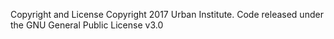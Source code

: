 Copyright and License
Copyright 2017 Urban Institute. Code released under the GNU General Public License v3.0